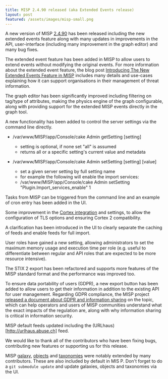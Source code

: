 ```yaml
---
title: MISP 2.4.90 released (aka Extended Events release)
layout: post
featured: /assets/images/misp-small.png
---
```


A new version of MISP [2.4.90](https://github.com/MISP/MISP/tree/v2.4.90) has been released including the new extended events feature along with many updates in improvements in the API, user-interface (including many improvement in the graph editor) and many bug fixes.

The extended event feature has been added in MISP to allow users to extend events without modifying the original events. For more information about the extended event feature, the blog post [Introducing The New Extended Events Feature in MISP](/2018/04/19/Extended-Events-Feature.html) includes many details and use-cases explaining how it can support organisations in their management of threat information.

The graph editor has been significantly improved including filtering on tag/type of attributes, making the physics engine of the graph configurable, along with providing support for the extended MISP events directly in the graph tool.

A new functionality has been added to control the server settings via the command line directly.

- /var/www/MISP/app/Console/cake Admin getSetting [setting]
  - setting is optional, if none set "all" is assumed
  - returns all or a specific setting's current value and metadata

- /var/www/MISP/app/Console/cake Admin setSetting [setting] [value]
  - set a given server setting by full setting name
  - for example the following will enable the import services:
  -  /var/www/MISP/app/Console/cake Admin setSetting "Plugin.Import_services_enable" 1

Tasks from MISP can be triggered from the command line and an example of cron entry has been added in the UI.

Some improvement in the [Cortex integration](https://github.com/TheHive-Project/Cortex) and settings, to allow the configuration of TLS options and ensuring Cortex 2 compatibility.

A clarification has been introduced in the UI to clearly separate the caching of feeds and enable feeds for full import.

User roles have gained a new setting, allowing administrators to set the maximum memory usage and execution time per role (e.g. useful to differentiate between regular and API roles that are expected to be more resource intensive).

The STIX 2 export has been refactored and supports more features of the MISP standard format and the performance was improved too.

To ensure data portability of users (GDPR), a new export button has been added to allow users to get their information in addition to the existing API for user management. Regarding GDPR compliance, the MISP project [released a document about GDPR and information sharing](/compliance/gdpr/) on the topic, which can help operators and users of MISP communities understand what the exact impacts of the regulation are, along with why information sharing is critical in information security.

MISP default feeds updated including the (URLhaus)[http://urlhaus.abuse.ch] feed.

We would like to thank all of the contributors who have been fixing bugs, contributing new features or supporting us for this release.

MISP [galaxy](/galaxy.pdf), [objects](/objects.pdf) and [taxonomies](/taxonomies.pdf) were notably extended by many contributors. These are also included by default in MIS
P. Don't forget to do a `git submodule update` and update galaxies, objects and taxonomies via the UI.
